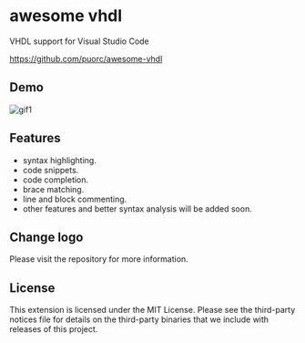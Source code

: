 # awesome vhdl

VHDL support for Visual Studio Code 

https://github.com/puorc/awesome-vhdl

## Demo

![gif1](https://github.com/puorc/awesome-vhdl/raw/master/images/demo.gif)

## Features
- syntax highlighting.
- code snippets.
- code completion.
- brace matching.
- line and block commenting.
- other features and better syntax analysis will be added soon.

## Change logo
Please visit the repository for more information.

## License
This extension is licensed under the MIT License. Please see the
third-party notices file for details on the third-party
binaries that we include with releases of this project.

